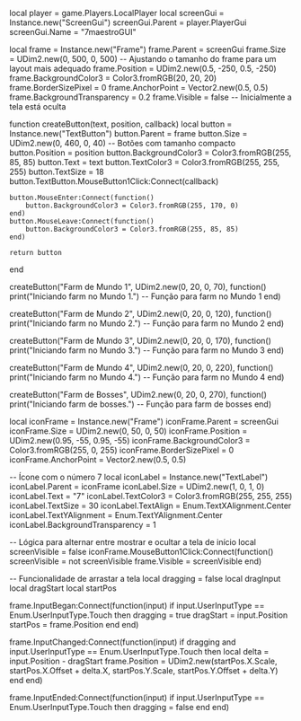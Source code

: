
local player = game.Players.LocalPlayer
local screenGui = Instance.new("ScreenGui")
screenGui.Parent = player.PlayerGui
screenGui.Name = "7maestroGUI"

local frame = Instance.new("Frame")
frame.Parent = screenGui
frame.Size = UDim2.new(0, 500, 0, 500)  -- Ajustando o tamanho do frame para um layout mais adequado
frame.Position = UDim2.new(0.5, -250, 0.5, -250)
frame.BackgroundColor3 = Color3.fromRGB(20, 20, 20)
frame.BorderSizePixel = 0
frame.AnchorPoint = Vector2.new(0.5, 0.5)
frame.BackgroundTransparency = 0.2
frame.Visible = false  -- Inicialmente a tela está oculta

function createButton(text, position, callback)
    local button = Instance.new("TextButton")
    button.Parent = frame
    button.Size = UDim2.new(0, 460, 0, 40)  -- Botões com tamanho compacto
    button.Position = position
    button.BackgroundColor3 = Color3.fromRGB(255, 85, 85)
    button.Text = text
    button.TextColor3 = Color3.fromRGB(255, 255, 255)
    button.TextSize = 18
    button.TextButton.MouseButton1Click:Connect(callback)
    
    button.MouseEnter:Connect(function()
        button.BackgroundColor3 = Color3.fromRGB(255, 170, 0)
    end)
    button.MouseLeave:Connect(function()
        button.BackgroundColor3 = Color3.fromRGB(255, 85, 85)
    end)

    return button
end

createButton("Farm de Mundo 1", UDim2.new(0, 20, 0, 70), function()
    print("Iniciando farm no Mundo 1.")
    -- Função para farm no Mundo 1
end)

createButton("Farm de Mundo 2", UDim2.new(0, 20, 0, 120), function()
    print("Iniciando farm no Mundo 2.")
    -- Função para farm no Mundo 2
end)

createButton("Farm de Mundo 3", UDim2.new(0, 20, 0, 170), function()
    print("Iniciando farm no Mundo 3.")
    -- Função para farm no Mundo 3
end)

createButton("Farm de Mundo 4", UDim2.new(0, 20, 0, 220), function()
    print("Iniciando farm no Mundo 4.")
    -- Função para farm no Mundo 4
end)

createButton("Farm de Bosses", UDim2.new(0, 20, 0, 270), function()
    print("Iniciando farm de bosses.")
    -- Função para farm de bosses
end)

local iconFrame = Instance.new("Frame")
iconFrame.Parent = screenGui
iconFrame.Size = UDim2.new(0, 50, 0, 50)
iconFrame.Position = UDim2.new(0.95, -55, 0.95, -55)
iconFrame.BackgroundColor3 = Color3.fromRGB(255, 0, 255)
iconFrame.BorderSizePixel = 0
iconFrame.AnchorPoint = Vector2.new(0.5, 0.5)

-- Ícone com o número 7
local iconLabel = Instance.new("TextLabel")
iconLabel.Parent = iconFrame
iconLabel.Size = UDim2.new(1, 0, 1, 0)
iconLabel.Text = "7"
iconLabel.TextColor3 = Color3.fromRGB(255, 255, 255)
iconLabel.TextSize = 30
iconLabel.TextAlign = Enum.TextXAlignment.Center
iconLabel.TextYAlignment = Enum.TextYAlignment.Center
iconLabel.BackgroundTransparency = 1

-- Lógica para alternar entre mostrar e ocultar a tela de início
local screenVisible = false
iconFrame.MouseButton1Click:Connect(function()
    screenVisible = not screenVisible
    frame.Visible = screenVisible
end)

-- Funcionalidade de arrastar a tela
local dragging = false
local dragInput
local dragStart
local startPos

frame.InputBegan:Connect(function(input)
    if input.UserInputType == Enum.UserInputType.Touch then
        dragging = true
        dragStart = input.Position
        startPos = frame.Position
    end
end)

frame.InputChanged:Connect(function(input)
    if dragging and input.UserInputType == Enum.UserInputType.Touch then
        local delta = input.Position - dragStart
        frame.Position = UDim2.new(startPos.X.Scale, startPos.X.Offset + delta.X, startPos.Y.Scale, startPos.Y.Offset + delta.Y)
    end
end)

frame.InputEnded:Connect(function(input)
    if input.UserInputType == Enum.UserInputType.Touch then
        dragging = false
    end
end)
